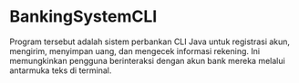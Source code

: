 # BankingSystemCLI
Program tersebut adalah sistem perbankan CLI Java untuk registrasi akun, mengirim, menyimpan uang, dan mengecek informasi rekening. Ini memungkinkan pengguna berinteraksi dengan akun bank mereka melalui antarmuka teks di terminal.
